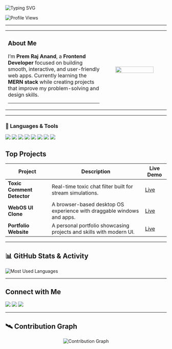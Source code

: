 <p align="left">
  <img src="https://readme-typing-svg.demolab.com?font=Fira+Code&size=20&pause=1000&color=00C2CB&width=600&center=false&vCenter=false&repeat=true&lines=Hi+there%2C+I'm+Prem+Raj+Anand.;Frontend+React+Developer" alt="Typing SVG" />
</p>

<p align="left">
  <img src="https://komarev.com/ghpvc/?username=Premraj-87&label=Profile%20views&color=0e75b6&style=flat" alt="Profile Views" />
</p>

---

<table width="100%">
  <tr>
    <!-- Left Side (About Me + Tech Stack) -->
    <td width="60%" valign="top" align="left">
      
###  About Me  

<p align="left">
I’m <b>Prem Raj Anand</b>, a <b>Frontend Developer</b> focused on building smooth, interactive, and user-friendly web apps.  
Currently learning the <b>MERN stack</b> while creating projects that improve my problem-solving and design skills.  
</p>

---

</td>

<!-- Right Side (GIF) -->
<td width="40%" align="center">
  <img src="https://i.pinimg.com/originals/90/70/32/9070324cdfc07c68d60eed0c39e77573.gif" width="80%" />
</td>
</tr>
</table>

---
### 🧰 Languages & Tools  
<p>
  <img src="https://img.shields.io/badge/React-20232A?style=for-the-badge&logo=react&logoColor=61DAFB"/>
  <img src="https://img.shields.io/badge/JavaScript-F0DB4F?style=for-the-badge&logo=javascript&logoColor=black"/>
  <img src="https://img.shields.io/badge/HTML5-E34C26?style=for-the-badge&logo=html5&logoColor=white"/>
  <img src="https://img.shields.io/badge/CSS3-1572B6?style=for-the-badge&logo=css3&logoColor=white"/>
  <img src="https://img.shields.io/badge/Tailwind-06B6D4?style=for-the-badge&logo=tailwind-css&logoColor=white"/>
  <img src="https://img.shields.io/badge/Git-F05032?style=for-the-badge&logo=git&logoColor=white"/>
  <img src="https://img.shields.io/badge/GitHub-100000?style=for-the-badge&logo=github&logoColor=white"/>
  <img src="https://img.shields.io/badge/VSCode-007ACC?style=for-the-badge&logo=visual-studio-code&logoColor=white"/>
</p>

## Top Projects

| Project | Description | Live Demo |
|---------|-------------|-----------|
| **Toxic Comment Detector** | Real-time toxic chat filter built for stream simulations. | [Live](https://your-live-url.com) |
| **WebOS UI Clone** | A browser-based desktop OS experience with draggable windows and apps. | [Live](https://your-live-url.com) |
| **Portfolio Website** | A personal portfolio showcasing projects and skills with modern UI. | [Live](https://premportfolio-gold.vercel.app/) |

---

## 📊 GitHub Stats & Activity

<p align="left">
  <img src="https://github-readme-stats.vercel.app/api/top-langs/?username=Premraj-87&layout=compact&theme=tokyonight&hide_border=true" alt="Most Used Languages"/>
</p>

---

##  Connect with Me

<p align="left">
  <a href="https://www.linkedin.com/in/premrajanand87/"><img src="https://img.shields.io/badge/LinkedIn-blue?style=for-the-badge&logo=linkedin&logoColor=white"/></a>
  <a href="mailto:premrajanand91@example.com"><img src="https://img.shields.io/badge/Gmail-red?style=for-the-badge&logo=gmail&logoColor=white"/></a>
  <a href="https://yourportfolio.com"><img src="https://img.shields.io/badge/Portfolio-121212?style=for-the-badge&logo=vercel&logoColor=white"/></a>
</p>

---

## 🛰️ Contribution Graph  
<p align="center">
  <img src="https://github-readme-activity-graph.vercel.app/graph?username=Premraj-87&theme=tokyo-night&area=true&hide_border=true&custom_title=🔥%20My%20Contribution%20Graph" alt="Contribution Graph"/>
</p>


